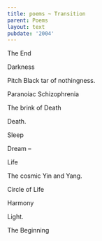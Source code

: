 ```yaml
---
title: poems ~ Transition
parent: Poems
layout: text
pubdate: '2004'
---
```

The End

Darkness

Pitch Black tar of nothingness.

Paranoiac Schizophrenia

The brink of Death

Death.

Sleep

Dream –

Life

The cosmic Yin and Yang.

Circle of Life

Harmony

Light.

The Beginning

